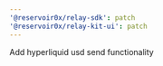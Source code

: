 ```yaml
---
'@reservoir0x/relay-sdk': patch
'@reservoir0x/relay-kit-ui': patch
---
```


Add hyperliquid usd send functionality
